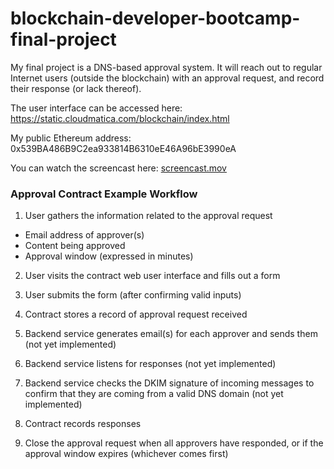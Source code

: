 # blockchain-developer-bootcamp-final-project

My final project is a DNS-based approval system. It will reach out to regular Internet users (outside the blockchain) with an approval request, and record their response (or lack thereof).

The user interface can be accessed here: https://static.cloudmatica.com/blockchain/index.html

My public Ethereum address: 0x539BA486B9C2ea933814B6310eE46A96bE3990eA

You can watch the screencast here: [screencast.mov](screencast.mov)

### Approval Contract Example Workflow
1. User gathers the information related to the approval request
  - Email address of approver(s)
  - Content being approved
  - Approval window (expressed in minutes)

2. User visits the contract web user interface and fills out a form

3. User submits the form (after confirming valid inputs)

4. Contract stores a record of approval request received

5. Backend service generates email(s) for each approver and sends them (not yet implemented)

6. Backend service listens for responses (not yet implemented)

7. Backend service checks the DKIM signature of incoming messages to confirm that they are coming from a valid DNS domain (not yet implemented)

8. Contract records responses

9. Close the approval request when all approvers have responded, or if the approval window expires (whichever comes first)


